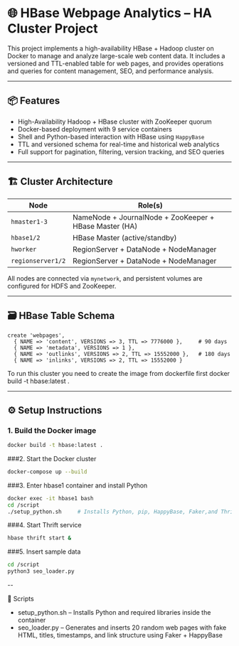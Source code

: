 # 🌐 HBase Webpage Analytics – HA Cluster Project

This project implements a high-availability HBase + Hadoop cluster on Docker to manage and analyze large-scale web content data. It includes a versioned and TTL-enabled table for web pages, and provides operations and queries for content management, SEO, and performance analysis.

---

## 📦 Features

- High-Availability Hadoop + HBase cluster with ZooKeeper quorum
- Docker-based deployment with 9 service containers
- Shell and Python-based interaction with HBase using `HappyBase`
- TTL and versioned schema for real-time and historical web analytics
- Full support for pagination, filtering, version tracking, and SEO queries

---

## 🏗 Cluster Architecture

| Node        | Role(s)                                                             |
|-------------|----------------------------------------------------------------------|
| `hmaster1-3`| NameNode + JournalNode + ZooKeeper + HBase Master (HA)              |
| `hbase1/2`  | HBase Master (active/standby)                                       |
| `hworker`   | RegionServer + DataNode + NodeManager                               |
| `regionserver1/2` | RegionServer + DataNode + NodeManager                         |

All nodes are connected via `mynetwork`, and persistent volumes are configured for HDFS and ZooKeeper.

---

## 🗃️ HBase Table Schema

```hbase
create 'webpages',
  { NAME => 'content', VERSIONS => 3, TTL => 7776000 },     # 90 days
  { NAME => 'metadata', VERSIONS => 1 },
  { NAME => 'outlinks', VERSIONS => 2, TTL => 15552000 },   # 180 days
  { NAME => 'inlinks', VERSIONS => 2, TTL => 15552000 }
````
To run this cluster you need to create the image from dockerfile first 
docker build -t hbase:latest . 

----

## ⚙️ Setup Instructions

### 1. Build the Docker image
```bash
docker build -t hbase:latest .
```
###2. Start the Docker cluster
```bash
docker-compose up --build
````
###3. Enter hbase1 container and install Python
```bash
docker exec -it hbase1 bash
cd /script
./setup_python.sh     # Installs Python, pip, HappyBase, Faker,and Thrift
```
###4. Start Thrift service
```bash
hbase thrift start &
```
###5. Insert sample data
```bash
cd /script
python3 seo_loader.py
```

--

📂 Scripts
- setup_python.sh – Installs Python and required libraries inside the container
- seo_loader.py – Generates and inserts 20 random web pages with fake HTML, titles, timestamps, and link structure using Faker + HappyBase
